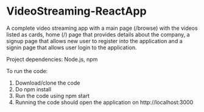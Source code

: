 # VideoStreaming-ReactApp


A complete video streaming app with a main page (/browse) with the videos listed as cards, home (/) page that provides details about the company, a signup page that allows new user to register into the application and a signin page that allows user login to the application.


Project dependencies:
Node.js, npm

To run the code:
1. Download/clone the code
2. Do npm install
3. Run the code using npm start
4. Running the code should open the application on http://localhost:3000
